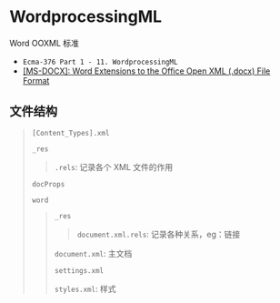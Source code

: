 # WordprocessingML

Word OOXML 标准

- `Ecma-376 Part 1 - 11. WordprocessingML`
- [[MS-DOCX]: Word Extensions to the Office Open XML (.docx) File Format](https://learn.microsoft.com/en-us/openspecs/office_standards/ms-docx/b839fe1f-e1ca-4fa6-8c26-5954d0abbccd)

## 文件结构

> `[Content_Types].xml`
>
> `_res`
>
> > `.rels`: 记录各个 XML 文件的作用
>
> `docProps`
>
> `word`
>
> > `_res`
> >
> > > `document.xml.rels`: 记录各种关系，eg：链接
> >
> > `document.xml`: 主文档
> >
> > `settings.xml`
> >
> > `styles.xml`: 样式
